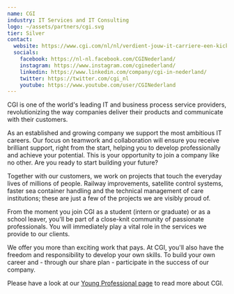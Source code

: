 ```yaml
---
name: CGI
industry: IT Services and IT Consulting
logo: ~/assets/partners/cgi.svg
tier: Silver
contact:
  website: https://www.cgi.com/nl/nl/verdient-jouw-it-carriere-een-kickstart
  socials:
    facebook: https://nl-nl.facebook.com/CGINederland/
    instagram: https://www.instagram.com/cginederland/
    linkedin: https://www.linkedin.com/company/cgi-in-nederland/
    twitter: https://twitter.com/cgi_nl
    youtube: https://www.youtube.com/user/CGINederland
---
```


CGI is one of the world's leading IT and business process service providers, revolutionizing the way companies deliver their products and communicate with their customers.

As an established and growing company we support the most ambitious IT careers. Our focus on teamwork and collaboration will ensure you receive brilliant support, right from the start, helping you to develop professionally and achieve your potential. This is your opportunity to join a company like no other. Are you ready to start building your future?

Together with our customers, we work on projects that touch the everyday lives of millions of people. Railway improvements, satellite control systems, faster sea container handling and the technical management of care institutions; these are just a few of the projects we are visibly proud of.

From the moment you join CGI as a student (intern or graduate) or as a school leaver, you'll be part of a close-knit community of passionate professionals. You will immediately play a vital role in the services we provide to our clients.

We offer you more than exciting work that pays. At CGI, you'll also have the freedom and responsibility to develop your own skills. To build your own career and - through our share plan - participate in the success of our company.

Please have a look at our [Young Professional page](https://www.cgi.com/nl/nl/verdient-jouw-it-carriere-een-kickstart) to read more about CGI.

